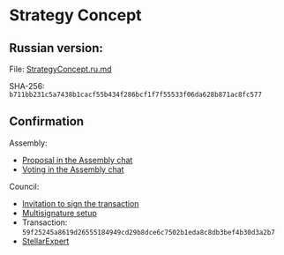 Strategy Concept
================

Russian version:
----------------

File: [StrategyConcept.ru.md](StrategyConcept.ru.md)

SHA-256: `b711bb231c5a7438b1cacf55b434f286bcf1f7f55533f06da628b871ac8fc577`

Confirmation
------------

Assembly:

- [Proposal in the Assembly chat](https://t.me/c/1892843127/12112)
- [Voting in the Assembly chat](https://t.me/c/1892843127/12110)


Council:

- [Invitation to sign the transaction](https://t.me/c/1944691324/15863)
- [Multisignature setup](https://eurmtl.me/sign_tools/59f25245a8619d26555184949cd29b8dce6c7502b1eda8c8db3bef4b30d3a2b7)
- Transaction: `59f25245a8619d26555184949cd29b8dce6c7502b1eda8c8db3bef4b30d3a2b7`
- [StellarExpert](https://stellar.expert/explorer/public/tx/59f25245a8619d26555184949cd29b8dce6c7502b1eda8c8db3bef4b30d3a2b7)
